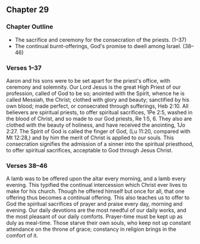 ## Chapter 29

### Chapter Outline

- The sacrifice and ceremony for the consecration of the priests. (1–37)
- The continual burnt-offerings, God's promise to dwell among Israel. (38–46)

### Verses 1–37

Aaron and his sons were to be set apart for the priest's office, with ceremony and solemnity. Our Lord Jesus is the great High Priest of our profession, called of God to be so; anointed with the Spirit, whence he is called Messiah, the Christ; clothed with glory and beauty; sanctified by his own blood; made perfect, or consecrated through sufferings, Heb 2:10. All believers are spiritual priests, to offer spiritual sacrifices, 1Pe 2:5, washed in the blood of Christ, and so made to our God priests, Re 1:5, 6. They also are clothed with the beauty of holiness, and have received the anointing, 1Jo 2:27. The Spirit of God is called the finger of God, (Lu 11:20, compared with Mt 12:28,) and by him the merit of Christ is applied to our souls. This consecration signifies the admission of a sinner into the spiritual priesthood, to offer spiritual sacrifices, acceptable to God through Jesus Christ.

### Verses 38–46

A lamb was to be offered upon the altar every morning, and a lamb every evening. This typified the continual intercession which Christ ever lives to make for his church. Though he offered himself but once for all, that one offering thus becomes a continual offering. This also teaches us to offer to God the spiritual sacrifices of prayer and praise every day, morning and evening. Our daily devotions are the most needful of our daily works, and the most pleasant of our daily comforts. Prayer-time must be kept up as duly as meal-time. Those starve their own souls, who keep not up constant attendance on the throne of grace; constancy in religion brings in the comfort of it.

